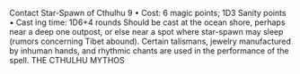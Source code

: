 Contact Star-Spawn of Cthulhu 9
• Cost:  6 magic points; 1D3 Sanity points
•
 Cast
ing time: 1D6+4 rounds
Should be cast at the ocean shore, perhaps near a deep one 
outpost, or else near a spot where star-spawn may sleep 
(rumors concerning Tibet abound). Certain talismans, 
jewelry manufactured by inhuman hands, and rhythmic 
chants are used in the performance of the spell.
THE CTHULHU MYTHOS
